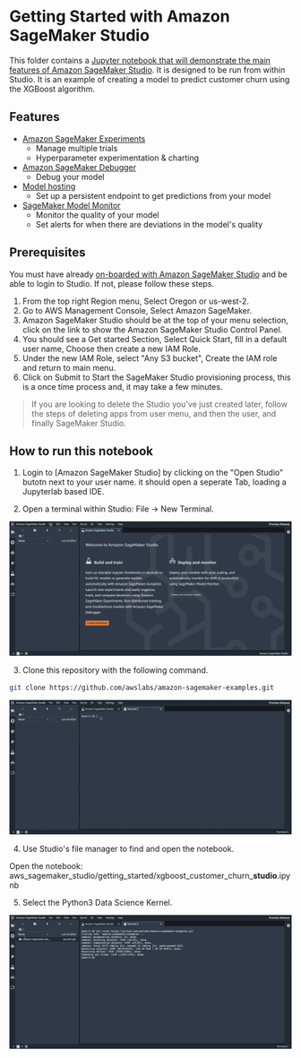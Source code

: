 # Getting Started with Amazon SageMaker Studio

This folder contains a [Jupyter notebook that will demonstrate the main features of Amazon SageMaker Studio](xgboost_customer_churn_studio.ipynb). It is designed to be run from within Studio. It is an example of creating a model to predict customer churn using the XGBoost algorithm.

## Features

* [Amazon SageMaker Experiments](https://docs.aws.amazon.com/sagemaker/latest/dg/experiments.html)
  * Manage multiple trials
  * Hyperparameter experimentation & charting
* [Amazon SageMaker Debugger](https://docs.aws.amazon.com/sagemaker/latest/dg/train-debugger.html)
  * Debug your model 
* [Model hosting](https://docs.aws.amazon.com/sagemaker/latest/dg/how-it-works-hosting.html)
  * Set up a persistent endpoint to get predictions from your model
* [SageMaker Model Monitor](https://docs.aws.amazon.com/sagemaker/latest/dg/model-monitor.html)
  * Monitor the quality of your model
  * Set alerts for when there are deviations in the model's quality

## Prerequisites

You must have already [on-boarded with Amazon SageMaker Studio](https://docs.aws.amazon.com/sagemaker/latest/dg/gs-studio-onboard.html) and be able to login to Studio.  If not, please follow these steps.
1. From the top right Region menu, Select Oregon or us-west-2. 
2. Go to AWS Management Console, Select Amazon SageMaker.
3. Amazon SageMaker Studio should be at the top of your menu selection, click on the link to show the Amazon SageMaker Studio Control Panel.
4. You should see a Get started Section, Select Quick Start, fill in a default user name, Choose then create a new IAM Role.
5. Under the new IAM Role, select "Any S3 bucket", Create the IAM role and return to main menu.
6. Click on Submit to Start the SageMaker Studio provisioning process, this is a once time process and, it may take a few minutes. 

> If you are looking to delete the Studio you've just created later, follow the steps of deleting apps from user menu, and then the user, and finally SageMaker Studio.


## How to run this notebook

1. Login to [Amazon SageMaker Studio] by clicking on the "Open Studio" butotn next to your user name. it should open a seperate Tab, loading a Jupyterlab based IDE.

2. Open a terminal within Studio:  File -> New Terminal.  

![open a terminal](./images/open_a_terminal.gif)

3. Clone this repository with the following command.

```bash
git clone https://github.com/awslabs/amazon-sagemaker-examples.git
```

![clone the repo](./images/clone_the_repo.gif)

4. Use Studio's file manager to find and open the notebook.

Open the notebook: aws_sagemaker_studio/getting_started/xgboost_customer_churn_**studio**.ipynb

5. Select the Python3 Data Science Kernel.

![find the notebook](./images/find_and_open_the_notebook.gif)

